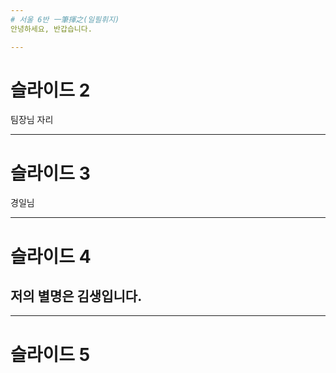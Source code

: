 ```yaml
---
# 서울 6반 一筆揮之(일필휘지)
안녕하세요, 반갑습니다.

---
```

# 슬라이드 2
팀장님 자리

---
# 슬라이드 3
경일님

---
# 슬라이드 4

## 저의 별명은 김생입니다.

---
# 슬라이드 5

